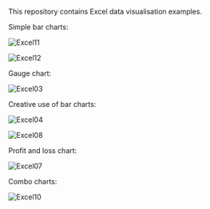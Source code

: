 This repository contains Excel data visualisation examples.

Simple bar charts:

![Excel11](https://github.com/aloysius109/Excel-Data-Visualisation/assets/92214796/ca10b3b0-970b-4b76-9970-5b759c135fd4)

![Excel12](https://github.com/aloysius109/Excel-Data-Visualisation/assets/92214796/cd36b6ab-4f06-474b-bb82-5a106c098e0b)

Gauge chart:

![Excel03](https://github.com/aloysius109/Excel-Data-Visualisation/assets/92214796/906c6b06-a950-4e19-b36b-5d680e3ac814)

Creative use of bar charts:

![Excel04](https://github.com/aloysius109/Excel-Data-Visualisation/assets/92214796/4dae063c-458f-4743-a264-93f9f3b3eeff)

![Excel08](https://github.com/aloysius109/Excel-Data-Visualisation/assets/92214796/c540fe30-7d15-40c6-95a3-8d60916f5b6b)

Profit and loss chart:

![Excel07](https://github.com/aloysius109/Excel-Data-Visualisation/assets/92214796/7b9fc6eb-e0e6-4725-b93b-8f725e896991)

Combo charts:

![Excel10](https://github.com/aloysius109/Excel-Data-Visualisation/assets/92214796/ebe23694-87fa-49cd-b222-9a60c7159229)
